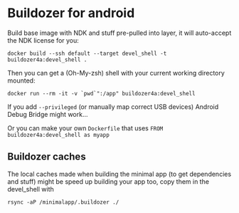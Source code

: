 # Buildozer for android

Build base image with NDK and stuff pre-pulled into layer, it will auto-accept the NDK license for you:

    docker build --ssh default --target devel_shell -t buildozer4a:devel_shell .

Then you can get a (Oh-My-zsh) shell with your current working directory mounted:

    docker run --rm -it -v `pwd`":/app" buildozer4a:devel_shell

If you add `--privileged` (or manually map correct USB devices) Android Debug Bridge might work...

Or you can make your own `Dockerfile` that uses `FROM buildozer4a:devel_shell as myapp`

## Buildozer caches

The local caches made when building the minimal app (to get dependencies and stuff) might
be speed up building your app too, copy them in the devel_shell with

    rsync -aP /minimalapp/.buildozer ./
